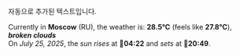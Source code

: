 
자동으로 추가된 텍스트입니다.

<!--START_SECTION:weather:moscow-->
Currently in **Moscow** (RU), the weather is: **28.5°C** (feels like **27.8°C**), ***broken clouds***<br/>
On *July 25, 2025*, the *sun rises* at 🌅**04:22** and *sets* at 🌇**20:49**.
<!--END_SECTION:weather-->

